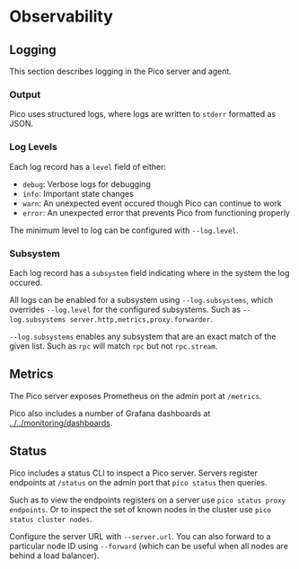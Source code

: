 # Observability

## Logging
This section describes logging in the Pico server and agent.

### Output
Pico uses structured logs, where logs are written to `stderr` formatted as
JSON.

### Log Levels
Each log record has a `level` field of either:
* `debug`: Verbose logs for debugging
* `info`: Important state changes
* `warn`: An unexpected event occured though Pico can continue to work
* `error`: An unexpected error that prevents Pico from functioning
properly

The minimum level to log can be configured with `--log.level`.

### Subsystem
Each log record has a `subsystem` field indicating where in the system the
log occured.

All logs can be enabled for a subsystem using `--log.subsystems`, which
overrides `--log.level` for the configured subsystems. Such as
`--log.subsystems server.http,metrics,proxy.forwarder`.

`--log.subsystems` enables any subsystem that are an exact match of the given
list. Such as `rpc` will match `rpc` but not `rpc.stream`.

## Metrics
The Pico server exposes Prometheus on the admin port at `/metrics`.

Pico also includes a number of Grafana dashboards at
[../../monitoring/dashboards](monitoring/dashboards).

## Status
Pico includes a status CLI to inspect a Pico server. Servers register endpoints
at `/status` on the admin port that `pico status` then queries.

Such as to view the endpoints registers on a server use
`pico status proxy endpoints`. Or to inspect the set of known nodes in the
cluster use `pico status cluster nodes`.

Configure the server URL with `--server.url`. You can also forward to a
particular node ID using `--forward` (which can be useful when all nodes are
behind a load balancer).
